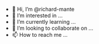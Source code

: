 - 👋 Hi, I’m @richard-mante
- 👀 I’m interested in ...
- 🌱 I’m currently learning ...
- 💞️ I’m looking to collaborate on ...
- 📫 How to reach me ...

<!---
richard-mante/richard-mante is a ✨ special ✨ repository because its `README.md` (this file) appears on your GitHub profile.
You can click the Preview link to take a look at your changes.
--->
